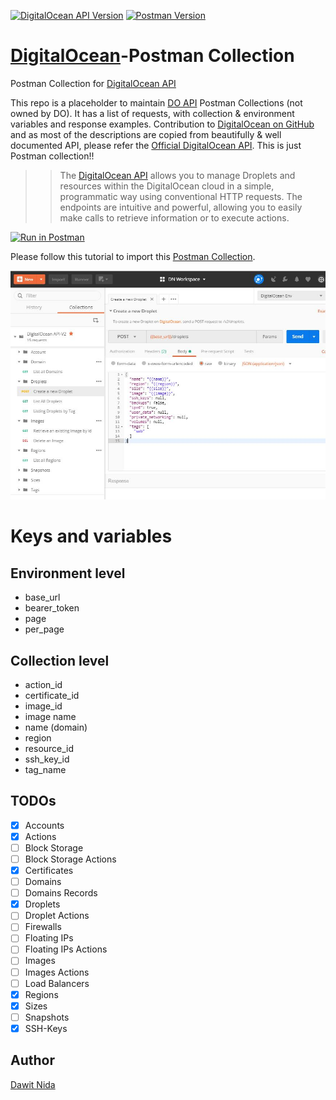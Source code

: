 [![DigitalOcean API Version](https://img.shields.io/badge/digitalocean-api--v2-green.svg)](https://developers.digitalocean.com/documentation/v2/)
[![Postman Version](https://img.shields.io/badge/postman-v6.2.5-green.svg)](https://www.getpostman.com/docs/v6/)

[DigitalOcean][do-api]-Postman Collection
========================================
Postman Collection for [DigitalOcean API][do-api]

This repo is a placeholder to maintain [DO API][do-api] Postman Collections (not owned by DO). It has a list of requests,
with collection & environment variables and response examples. Contribution to [DigitalOcean on GitHub][do-github] and as most of the descriptions are copied from
beautifully & well documented API, please refer the [Official DigitalOcean API][do-api]. This is just Postman collection!!

>> The [DigitalOcean API][do-api] allows you to manage Droplets and resources within the DigitalOcean cloud 
>> in a simple, programmatic way using conventional HTTP requests. The endpoints are intuitive and
>> powerful, allowing you to easily make calls to retrieve information or to execute actions.

[![Run in Postman](https://run.pstmn.io/button.svg)](https://documenter.getpostman.com/view/3854522/RWTfxgFR)

Please follow this tutorial to import this [Postman Collection][pm-collection].

![Postman](images/do-api-postman-collection.jpg)

# Keys and variables

## Environment level
- base_url
- bearer_token
- page
- per_page

## Collection level
- action_id
- certificate_id
- image_id
- image name
- name (domain)
- region
- resource_id
- ssh_key_id
- tag_name

## TODOs
- [x] Accounts
- [x] Actions
- [ ] Block Storage
- [ ] Block Storage Actions
- [x] Certificates
- [ ] Domains
- [ ] Domains Records
- [x] Droplets
- [ ] Droplet Actions
- [ ] Firewalls
- [ ] Floating IPs
- [ ] Floating IPs Actions
- [ ] Images
- [ ] Images Actions
- [ ] Load Balancers
- [x] Regions
- [x] Sizes
- [ ] Snapshots
- [x] SSH-Keys

## Author
[Dawit Nida](https://github.com/dawitnida)

[do-github]: <https://github.com/digitalocean>
[do-api]: <https://developers.digitalocean.com>
[pm-collection]: <https://www.getpostman.com/docs/collections>
